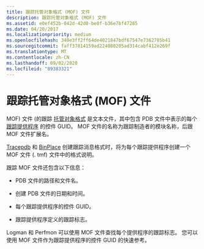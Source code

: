```yaml
---
title: 跟踪托管对象格式 (MOF) 文件
description: 跟踪托管对象格式 (MOF) 文件
ms.assetid: e0ef452b-042d-42d0-be0f-b36e7bf47285
ms.date: 04/20/2017
ms.localizationpriority: medium
ms.openlocfilehash: 340e3ff2ff64de4021847bdf67547e7362785b41
ms.sourcegitcommit: faff37814159ad224080205ad314cabf412e269f
ms.translationtype: MT
ms.contentlocale: zh-CN
ms.lasthandoff: 09/02/2020
ms.locfileid: "89383321"
---
```

# <a name="trace-managed-object-format-mof-file"></a>跟踪托管对象格式 (MOF) 文件


MOF) 文件 (的跟踪 [托管对象格式](/windows/win32/wmisdk/managed-object-format--mof-) 是文本文件，其中包含 PDB 文件中表示的每个 [跟踪提供程序](trace-provider.md) 的控件 GUID。 MOF 文件的名称为跟踪制造者的模块名称，后跟 MOF 文件扩展名。

[Tracepdb](tracepdb.md) 和 [BinPlace](binplace.md) 创建跟踪消息格式时，将为每个跟踪提供程序创建一个 MOF 文件 (. tmf) 文件中的格式说明。

跟踪 MOF 文件还包含以下信息：

-   PDB 文件的路径和文件名。

-   创建 PDB 文件的日期和时间。

-   每个跟踪提供程序的控件 GUID。

-   跟踪提供程序定义的跟踪标志。

Logman 和 Perfmon 可以使用 MOF 文件查找每个提供程序的跟踪标志。 您可以使用 MOF 文件作为跟踪提供程序的控件 GUID 的快速参考。